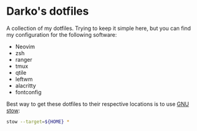 # Darko's dotfiles

A collection of my dotfiles. Trying to keep it simple here, but you can find my configuration for the following software:

- Neovim
- zsh
- ranger
- tmux
- qtile
- leftwm
- alacritty
- fontconfig

Best way to get these dotfiles to their respective locations is to use [GNU stow](https://www.gnu.org/software/stow/):
```bash
stow --target=${HOME} *
```

